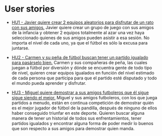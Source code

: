# User stories

- [HU1 - Javier quiere crear 2 equipos aleatorios para disfrutar de un rato con sus amigos.](https://github.com/manujurado1/SportsBar-IV/issues/2)
Javier quiere crear un grupo de juego con sus amigos de la infancia y obtener 2 equipos totalmente al azar una vez haya seleccionado quienes de sus amigos pueden asistir a esa sesión.
No importa el nivel de cada uno, ya que el fútbol es sólo la excusa para juntarse.

- [HU2 - Carmen y su peña de fútbol buscan tener un partido igualado para pasárselo bien.](https://github.com/manujurado1/SportsBar-IV/issues/3)
Carmen y sus compañeras de peña, las cuales juegan a fútbol por diversión y dónde se encuentra gente de todo tipo de nivel, quieren crear equipos igualados en función del nivel estimado de cada persona que participa para que el partido esté disputado y todo el mundo pueda aprender y disfrutar.

- [HU3 - Miguel quiere demostrar a sus amigos futboleros que él sigue sigue siendo el mejor.](https://github.com/manujurado1/SportsBar-IV/issues/4) 
Miguel y sus amigos futboleros, con los que juega partidos a menudo, están en continua competición de demostrar quién es el mejor jugador de fútbol de la pandilla, después de ninguno de ellos haber conseguido triunfar en este deporte. Quieren buscar alguna manera de tener un historial de todos sus enfrentamientos, tener partidos igualados y encontrar alguna forma de poder medir lo buenos que son respecto a sus amigos para demostrar quien manda.